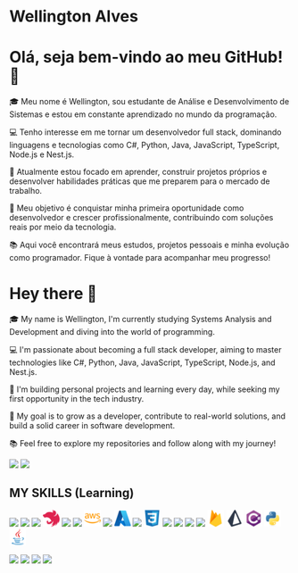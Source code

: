 # Wellington Alves

# Olá, seja bem-vindo ao meu GitHub! 👋

🎓 Meu nome é Wellington, sou estudante de Análise e Desenvolvimento de Sistemas e estou em constante aprendizado no mundo da programação.

💻 Tenho interesse em me tornar um desenvolvedor full stack, dominando linguagens e tecnologias como C#, Python, Java, JavaScript, TypeScript, Node.js e Nest.js.

🚀 Atualmente estou focado em aprender, construir projetos próprios e desenvolver habilidades práticas que me preparem para o mercado de trabalho.

🎯 Meu objetivo é conquistar minha primeira oportunidade como desenvolvedor e crescer profissionalmente, contribuindo com soluções reais por meio da tecnologia.

📚 Aqui você encontrará meus estudos, projetos pessoais e minha evolução como programador. Fique à vontade para acompanhar meu progresso!

# Hey there 👋

🎓 My name is Wellington, I'm currently studying Systems Analysis and Development and diving into the world of programming.

💻 I'm passionate about becoming a full stack developer, aiming to master technologies like C#, Python, Java, JavaScript, TypeScript, Node.js, and Nest.js.

🚀 I'm building personal projects and learning every day, while seeking my first opportunity in the tech industry.

🎯 My goal is to grow as a developer, contribute to real-world solutions, and build a solid career in software development.

📚 Feel free to explore my repositories and follow along with my journey!

<div>
<img height="180" src="https://true&theme=dark&includegithub-readme-stats.vercel.app/api?username=wellington-alves-s&show_icons=_all_commits=true&count_private=true"
    media="(prefers-color-scheme: dark)" />
<img height="90" src="https://github-readme-stats.vercel.app/api/top-langs/?username=wellington-alves-s&layout=compact&langs_count=10&theme=dark&card_width=400"/>    
</div>

## MY SKILLS (Learning)

<div>
<img width="30px" src="https://cdn.jsdelivr.net/gh/devicons/devicon/icons/typescript/typescript-original.svg" />
<img width="30px" src="https://cdn.jsdelivr.net/gh/devicons/devicon/icons/javascript/javascript-original.svg" />
<img width="30px" src="https://cdn.jsdelivr.net/gh/devicons/devicon/icons/nodejs/nodejs-original.svg" />
<img width="30px" src="https://raw.githubusercontent.com/devicons/devicon/6910f0503efdd315c8f9b858234310c06e04d9c0/icons/nestjs/nestjs-original.svg" />
<img width="30px" src="https://cdn.jsdelivr.net/gh/devicons/devicon/icons/react/react-original.svg" />
<img width="30px" src="https://cdn.jsdelivr.net/gh/devicons/devicon/icons/docker/docker-original.svg" />
<img width="30px" src="https://raw.githubusercontent.com/devicons/devicon/6910f0503efdd315c8f9b858234310c06e04d9c0/icons/amazonwebservices/amazonwebservices-plain-wordmark.svg"/>
<img width="30px" src="https://cdn.jsdelivr.net/gh/devicons/devicon/icons/googlecloud/googlecloud-original.svg" />
<img width="30px" src="https://raw.githubusercontent.com/devicons/devicon/6910f0503efdd315c8f9b858234310c06e04d9c0/icons/azure/azure-original.svg" />
<img width="30px" src="https://cdn.jsdelivr.net/gh/devicons/devicon/icons/html5/html5-original.svg" />
<img width="30px" src="https://raw.githubusercontent.com/devicons/devicon/6910f0503efdd315c8f9b858234310c06e04d9c0/icons/css3/css3-original.svg" />
<img width="30px" src="https://cdn.jsdelivr.net/gh/devicons/devicon/icons/linux/linux-original.svg" />
<img width="30px" src="https://cdn.jsdelivr.net/gh/devicons/devicon/icons/mongodb/mongodb-original.svg" />
<img width="30px" src="https://cdn.jsdelivr.net/gh/devicons/devicon/icons/mysql/mysql-original.svg" />
<img width="30px" src="https://cdn.jsdelivr.net/gh/devicons/devicon/icons/postgresql/postgresql-original.svg" />
<img width="30px" src="https://raw.githubusercontent.com/devicons/devicon/6910f0503efdd315c8f9b858234310c06e04d9c0/icons/firebase/firebase-original.svg" />
<img width="30px" src="https://raw.githubusercontent.com/devicons/devicon/6910f0503efdd315c8f9b858234310c06e04d9c0/icons/prisma/prisma-original.svg" />
<img width="30px" src="https://raw.githubusercontent.com/devicons/devicon/6910f0503efdd315c8f9b858234310c06e04d9c0/icons/csharp/csharp-original.svg" />
<img width="30px" src="https://raw.githubusercontent.com/devicons/devicon/6910f0503efdd315c8f9b858234310c06e04d9c0/icons/python/python-original.svg" />
<img width="30px" src="https://raw.githubusercontent.com/devicons/devicon/6910f0503efdd315c8f9b858234310c06e04d9c0/icons/java/java-original.svg" />
 
 
 
 
 
 
 
</div>

<div>

<a href="https://www.instagram.com/wellington.alves.s"><img src="https://img.shields.io/badge/Instagram-E4405F?style=for-the-badge&logo=instagram&logoColor=white" /></a>
<a href="mailto:wellington.alves95@gmail.com"><img src="https://img.shields.io/badge/Gmail-D14836?style=for-the-badge&logo=gmail&logoColor=white" /></a>
<a href="https://br.linkedin.com/in/wellington-alves-silva"><img src="https://img.shields.io/badge/LinkedIn-0077B5?style=for-the-badge&logo=linkedin&logoColor=white" /></a>
<a href="https://youtube.com/@wellington118?si=dCa4LC0PhJQ_AWM0"><img src="https://img.shields.io/badge/YouTube-FF0000?style=for-the-badge&logo=youtube&logoColor=white" /></a>

</div>
